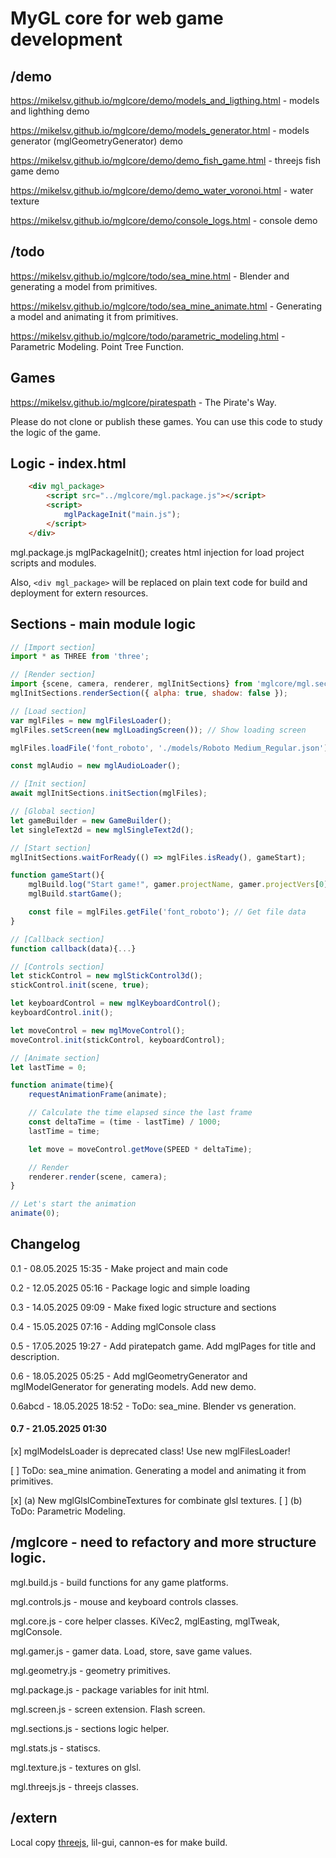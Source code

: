 # MyGL core for web game development

## /demo
https://mikelsv.github.io/mglcore/demo/models_and_ligthing.html - models and lighthing demo

https://mikelsv.github.io/mglcore/demo/models_generator.html - models generator (mglGeometryGenerator) demo

https://mikelsv.github.io/mglcore/demo/demo_fish_game.html - threejs fish game demo

https://mikelsv.github.io/mglcore/demo/demo_water_voronoi.html - water texture

https://mikelsv.github.io/mglcore/demo/console_logs.html - console demo

## /todo

https://mikelsv.github.io/mglcore/todo/sea_mine.html - Blender and generating a model from primitives.

https://mikelsv.github.io/mglcore/todo/sea_mine_animate.html - Generating a model and animating it from primitives.

https://mikelsv.github.io/mglcore/todo/parametric_modeling.html - Parametric Modeling. Point Tree Function.

## Games
https://mikelsv.github.io/mglcore/piratespath - The Pirate's Way.

Please do not clone or publish these games.
You can use this code to study the logic of the game.

## Logic - index.html
```html
    <div mgl_package>
        <script src="../mglcore/mgl.package.js"></script>
        <script>
            mglPackageInit("main.js");
        </script>
    </div>
```
mgl.package.js mglPackageInit(); creates html injection for load project scripts and modules.

Also, `<div mgl_package>` will be replaced on plain text code for build and deployment for extern resources.

## Sections - main module logic

```javascript
// [Import section]
import * as THREE from 'three';

// [Render section]
import {scene, camera, renderer, mglInitSections} from 'mglcore/mgl.sections.js';
mglInitSections.renderSection({ alpha: true, shadow: false });

// [Load section]
var mglFiles = new mglFilesLoader();
mglFiles.setScreen(new mglLoadingScreen()); // Show loading screen

mglFiles.loadFile('font_roboto', './models/Roboto Medium_Regular.json'); // Load font file

const mglAudio = new mglAudioLoader();

// [Init section]
await mglInitSections.initSection(mglFiles);

// [Global section]
let gameBuilder = new GameBuilder();
let singleText2d = new mglSingleText2d();

// [Start section]
mglInitSections.waitForReady(() => mglFiles.isReady(), gameStart);

function gameStart(){
    mglBuild.log("Start game!", gamer.projectName, gamer.projectVers[0]);
    mglBuild.startGame();

    const file = mglFiles.getFile('font_roboto'); // Get file data
}

// [Callback section]
function callback(data){...}

// [Controls section]
let stickControl = new mglStickControl3d();
stickControl.init(scene, true);

let keyboardControl = new mglKeyboardControl();
keyboardControl.init();

let moveControl = new mglMoveControl();
moveControl.init(stickControl, keyboardControl);

// [Animate section]
let lastTime = 0;

function animate(time){
    requestAnimationFrame(animate);

    // Calculate the time elapsed since the last frame
    const deltaTime = (time - lastTime) / 1000;
    lastTime = time;

    let move = moveControl.getMove(SPEED * deltaTime);

    // Render
    renderer.render(scene, camera);
}

// Let's start the animation
animate(0);
```

## Changelog
0.1 - 08.05.2025 15:35 - Make project and main code

0.2 - 12.05.2025 05:16 - Package logic and simple loading

0.3 - 14.05.2025 09:09 - Make fixed logic structure and sections

0.4 - 15.05.2025 07:16 - Adding mglConsole class

0.5 - 17.05.2025 19:27 - Add piratepatch game. Add mglPages for title and description.

0.6 - 18.05.2025 05:25 - Add mglGeometryGenerator and mglModelGenerator for generating models. Add new demo.

0.6abcd - 18.05.2025 18:52 - ToDo: sea_mine. Blender vs generation.

#### 0.7 - 21.05.2025 01:30
[x] mglModelsLoader is deprecated class! Use new mglFilesLoader!

[ ] ToDo: sea_mine animation. Generating a model and animating it from primitives.

[x] (a) New mglGlslCombineTextures for combinate glsl textures.
[ ] (b) ToDo: Parametric Modeling.

## /mglcore - need to refactory and more structure logic.
mgl.build.js - build functions for any game platforms.

mgl.controls.js - mouse and keyboard controls classes.

mgl.core.js - core helper classes. KiVec2, mglEasting, mglTweak, mglConsole.

mgl.gamer.js - gamer data. Load, store, save game values.

mgl.geometry.js - geometry primitives.

mgl.package.js - package variables for init html.

mgl.screen.js - screen extension. Flash screen.

mgl.sections.js - sections logic helper.

mgl.stats.js - statiscs.

mgl.texture.js - textures on glsl.

mgl.threejs.js - threejs classes.

## /extern
Local copy [threejs](https://github.com/mrdoob/three.js), lil-gui, cannon-es for make build.
